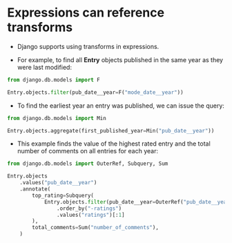 # Expressions can reference transforms

- Django supports using transforms in expressions.

- For example, to find all **Entry** objects published in the same year as they were last modified:

```python
from django.db.models import F

Entry.objects.filter(pub_date__year=F("mode_date__year"))
```

- To find the earliest year an entry was published, we can issue the query:

```python
from django.db.models import Min

Entry.objects.aggregate(first_published_year=Min("pub_date__year"))
```

- This example finds the value of the highest rated entry and the total number of comments on all entries for each year:

```python
from django.db.models import OuterRef, Subquery, Sum

Entry.objects
    .values("pub_date__year")
    .annotate(
        top_rating=Subquery(
            Entry.objects.filter(pub_date__year=OuterRef("pub_date__year"),)
                .order_by("-ratings")
                .values("ratings")[:1]
        ),
        total_comments=Sum("number_of_comments"),
    )
```
